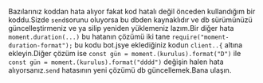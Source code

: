 Bazılarınız koddan hata alıyor fakat kod hatalı değil önceden kullandığım bir koddu.Sizde ``send``sorunu oluyorsa bu dbden kaynaklıdır ve
db sürümünüzü güncelleştirmeniz ve ya silip yeniden yüklemeniz lazım.Bir diğer hata ``moment.duration(...)`` bu hatanın çözümü iki tane `require("moment-duration-format");`
bu kodu bot.jsye eklediğiniz kodun ``client..{`` altına ekleyin.Diğer çözüm ise `const gün = moment.(kurulus).format("D")` ile `const gün = moment.(kurulus).format("dddd")`
değişin halen hata alıyorsanız.`send` hatasının yeni çözümü db güncellemek.Bana ulaşın.
